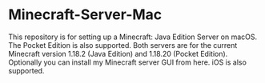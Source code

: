 # Minecraft-Server-Mac
This repository is for setting up a Minecraft: Java Edition Server on macOS. The Pocket Edition is also supported. Both servers are for the current Minecraft version 1.18.2 (Java Edition) and 1.18.20 (Pocket Edition). Optionally you can install my Minecraft server GUI from here. iOS is also supported.
